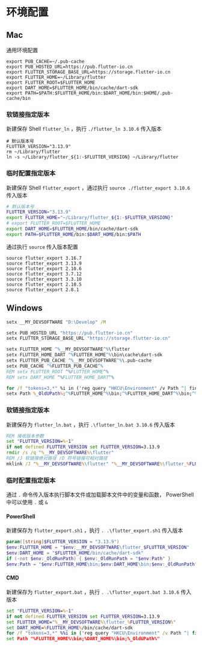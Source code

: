 # 环境配置

## Mac

通用环境配置

```shell
export PUB_CACHE=~/.pub-cache
export PUB_HOSTED_URL=https://pub.flutter-io.cn
export FLUTTER_STORAGE_BASE_URL=https://storage.flutter-io.cn
export FLUTTER_HOME=~/Library/flutter
export FLUTTER_ROOT=$FLUTTER_HOME
export DART_HOME=$FLUTTER_HOME/bin/cache/dart-sdk
export PATH=$PATH:$FLUTTER_HOME/bin:$DART_HOME/bin:$HOME/.pub-cache/bin
```

### 软链接指定版本

新建保存 Shell `flutter_ln` ，执行 `./flutter_ln 3.10.6` 传入版本

```shell
# 默认版本号
FLUTTER_VERSION="3.13.9"
rm ~/Library/flutter
ln -s ~/Library/flutter_${1:-$FLUTTER_VERSION} ~/Library/flutter
```

### 临时配置指定版本

新建保存 Shell `flutter_export` ，通过执行 `source ./flutter_export 3.10.6` 传入版本

```sh
# 默认版本号
FLUTTER_VERSION="3.13.9"
export FLUTTER_HOME="~/Library/flutter_${1:-$FLUTTER_VERSION}"
# export FLUTTER_ROOT=$FLUTTER_HOME
export DART_HOME=$FLUTTER_HOME/bin/cache/dart-sdk
export PATH=$FLUTTER_HOME/bin:$DART_HOME/bin:$PATH
```

通过执行 `source` 传入版本配置

```shell
source flutter_export 3.16.7
source flutter_export 3.13.9
source flutter_export 2.10.6
source flutter_export 3.7.12
source flutter_export 3.3.10
source flutter_export 2.10.5
source flutter_export 2.8.1
```

## Windows

```bat
setx __MY_DEVSOFTWARE "D:\Develop" /M

setx PUB_HOSTED_URL "https://pub.flutter-io.cn"
setx FLUTTER_STORAGE_BASE_URL "https://storage.flutter-io.cn"

setx FLUTTER_HOME ^%__MY_DEVSOFTWARE^%\flutter
setx FLUTTER_HOME_DART ^%FLUTTER_HOME^%\bin\cache\dart-sdk
setx FLUTTER_PUB_CACHE ^%__MY_DEVSOFTWARE^%\.pub-cache
setx PUB_CACHE ^%FLUTTER_PUB_CACHE^%
REM setx FLUTTER_ROOT ^%FLUTTER_HOME^%
REM setx DART_HOME ^%FLUTTER_HOME_DART^%

for /f "tokens=3,*" %i in ('reg query "HKCU\Environment" /v Path ^| findstr /r /c:"^[ ]*Path"') do if not defined _OldUPath set "_OldUPath=%i"
setx Path %_OldUPath%;^%FLUTTER_HOME^%\bin;^%FLUTTER_HOME_DART^%\bin;^%FLUTTER_PUB_CACHE^%\bin
```

### 软链接指定版本

新建保存为 `flutter_ln.bat` ，执行 `.\flutter_ln.bat 3.10.6` 传入版本 

```bat
REM 接收版本参数
set "FLUTTER_VERSION=%~1"
if not defined FLUTTER_VERSION set FLUTTER_VERSION=3.13.9
rmdir /s /q "%__MY_DEVSOFTWARE%\flutter"
REM /J 软链接绝对路径 /D 符号链接可相对路径
mklink /J "%__MY_DEVSOFTWARE%\flutter" "%__MY_DEVSOFTWARE%\flutter_%FLUTTER_VERSION%"
```

### 临时配置指定版本

通过 `.` 命令传入版本执行脚本文件或加载脚本文件中的变量和函数， PowerShell中可以使用 `.` 或 `&` 

#### PowerShell

新建保存为 `flutter_export.sh1` ，执行 `. .\flutter_export.sh1` 传入版本 

```powershell
param([string]$FLUTTER_VERSION = "3.13.9")
$env:FLUTTER_HOME = "$env:__MY_DEVSOFTWARE\flutter_$FLUTTER_VERSION"
$env:DART_HOME = "$FLUTTER_HOME/bin/cache/dart-sdk"
if (-not $env:_OldRunPath) { $env:_OldRunPath = "$env:Path" }
$env:Path = "$env:FLUTTER_HOME\bin;$env:DART_HOME\bin;$env:_OldRunPath"
```

#### CMD

新建保存为 `flutter_export.bat` ，执行 `. .\flutter_export.bat 3.10.6` 传入版本

```bat
set "FLUTTER_VERSION=%~1"
if not defined FLUTTER_VERSION set FLUTTER_VERSION=3.13.9
set FLUTTER_HOME="%__MY_DEVSOFTWARE%\flutter_%FLUTTER_VERSION%"
set DART_HOME=%FLUTTER_HOME%/bin/cache/dart-sdk
for /f "tokens=3,*" %%i in ('reg query "HKCU\Environment" /v Path ^| findstr /r /c:"^[ ]*Path"') do if not defined _OldUPath set "_OldUPath=%%i"
set Path "%FLUTTER_HOME%\bin;%DART_HOME%\bin;%_OldUPath%"
```

